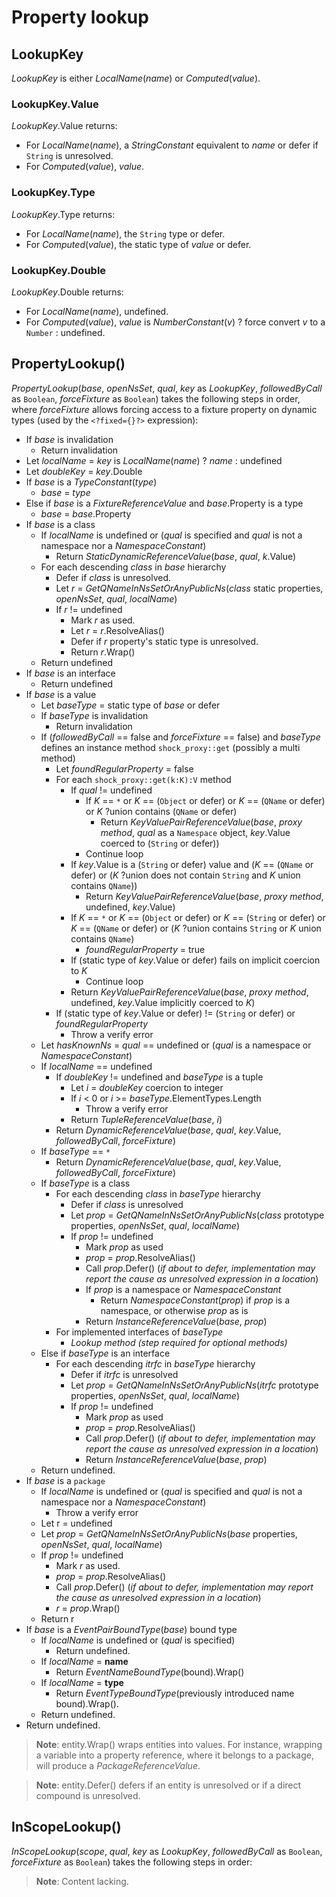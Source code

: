 # Property lookup

## LookupKey

*LookupKey* is either *LocalName*(*name*) or *Computed*(*value*).

### LookupKey.Value

*LookupKey*.Value returns:

- For *LocalName*(*name*), a *StringConstant* equivalent to *name* or defer if `String` is unresolved.
- For *Computed*(*value*), *value*.

### LookupKey.Type

*LookupKey*.Type returns:

- For *LocalName*(*name*), the `String` type or defer.
- For *Computed*(*value*), the static type of *value* or defer.

### LookupKey.Double

*LookupKey*.Double returns:

- For *LocalName*(*name*), undefined.
- For *Computed*(*value*), *value* is *NumberConstant*(*v*) ? force convert *v* to a `Number` : undefined.

## PropertyLookup()

*PropertyLookup*(*base*, *openNsSet*, *qual*, *key* as *LookupKey*, *followedByCall* as `Boolean`, *forceFixture* as `Boolean`) takes the following steps in order, where *forceFixture* allows forcing access to a fixture property on dynamic types (used by the `<?fixed={}?>` expression):

- If *base* is invalidation
  - Return invalidation
- Let *localName* = *key* is *LocalName*(*name*) ? *name* : undefined
- Let *doubleKey* = *key*.Double
- If *base* is a *TypeConstant*(*type*)
  - *base* = *type*
- Else if *base* is a *FixtureReferenceValue* and *base*.Property is a type
  - *base* = *base*.Property
- If *base* is a class
  - If *localName* is undefined or (*qual* is specified and *qual* is not a namespace nor a *NamespaceConstant*)
    - Return *StaticDynamicReferenceValue*(*base*, *qual*, *k*.Value)
  - For each descending *class* in *base* hierarchy
    - Defer if *class* is unresolved.
    - Let *r* = *GetQNameInNsSetOrAnyPublicNs*(*class* static properties, *openNsSet*, *qual*, *localName*)
    - If *r* != undefined
      - Mark *r* as used.
      - Let *r* = *r*.ResolveAlias()
      - Defer if *r* property's static type is unresolved.
      - Return *r*.Wrap()
  - Return undefined
- If *base* is an interface
  - Return undefined
- If *base* is a value
  - Let *baseType* = static type of *base* or defer
  - If *baseType* is invalidation
    - Return invalidation
  - If (*followedByCall* == false and *forceFixture* == false) and *baseType* defines an instance method `shock_proxy::get` (possibly a multi method)
    - Let *foundRegularProperty* = false
    - For each `shock_proxy::get(k:K):V` method
      - If *qual* != undefined
        - If *K* == `*` or *K* == (`Object` or defer) or *K* == (`QName` or defer) or *K* ?union contains (`QName` or defer)
          - Return *KeyValuePairReferenceValue*(*base*, *proxy method*, *qual* as a `Namespace` object, *key*.Value coerced to (`String` or defer))
        - Continue loop
      - If *key*.Value is a (`String` or defer) value and (*K* == (`QName` or defer) or (*K* ?union does not contain `String` and *K* union contains `QName`))
        - Return *KeyValuePairReferenceValue*(*base*, *proxy method*, undefined, *key*.Value)
      - If *K* == `*` or *K* == (`Object` or defer) or *K* == (`String` or defer) or *K* == (`QName` or defer) or (*K* ?union contains `String` or *K* union contains `QName`)
        - *foundRegularProperty* = true
      - If (static type of *key*.Value or defer) fails on implicit coercion to *K*
        - Continue loop
      - Return *KeyValuePairReferenceValue*(*base*, *proxy method*, undefined, *key*.Value implicitly coerced to *K*)
    - If (static type of *key*.Value or defer) != (`String` or defer) or *foundRegularProperty*
      - Throw a verify error
  - Let *hasKnownNs* = *qual* == undefined or (*qual* is a namespace or *NamespaceConstant*)
  - If *localName* == undefined
    - If *doubleKey* != undefined and *baseType* is a tuple
      - Let *i* = *doubleKey* coercion to integer
      - If *i* < 0 or *i* >= *baseType*.ElementTypes.Length
        - Throw a verify error
      - Return *TupleReferenceValue*(*base*, *i*)
    - Return *DynamicReferenceValue*(*base*, *qual*, *key*.Value, *followedByCall*, *forceFixture*)
  - If *baseType* == `*`
    - Return *DynamicReferenceValue*(*base*, *qual*, *key*.Value, *followedByCall*, *forceFixture*)
  - If *baseType* is a class
    - For each descending *class* in *baseType* hierarchy
      - Defer if *class* is unresolved
      - Let *prop* = *GetQNameInNsSetOrAnyPublicNs*(*class* prototype properties, *openNsSet*, *qual*, *localName*)
      - If *prop* != undefined
        - Mark *prop* as used
        - *prop* = *prop*.ResolveAlias()
        - Call *prop*.Defer() (*if about to defer, implementation may report the cause as unresolved expression in a location*)
        - If *prop* is a namespace or *NamespaceConstant*
          - Return *NamespaceConstant*(*prop*) if *prop* is a namespace, or otherwise *prop* as is
        - Return *InstanceReferenceValue*(*base*, *prop*)
    - For implemented interfaces of *baseType*
      - *Lookup method (step required for optional methods)*
  - Else if *baseType* is an interface
    - For each descending *itrfc* in *baseType* hierarchy
      - Defer if *itrfc* is unresolved
      - Let *prop* = *GetQNameInNsSetOrAnyPublicNs*(*itrfc* prototype properties, *openNsSet*, *qual*, *localName*)
      - If *prop* != undefined
        - Mark *prop* as used
        - *prop* = *prop*.ResolveAlias()
        - Call *prop*.Defer() (*if about to defer, implementation may report the cause as unresolved expression in a location*)
        - Return *InstanceReferenceValue*(*base*, *prop*)
  - Return undefined.
- If *base* is a `package`
  - If *localName* is undefined or (*qual* is specified and *qual* is not a namespace nor a *NamespaceConstant*)
    - Throw a verify error
  - Let r = undefined
  - Let *prop* = *GetQNameInNsSetOrAnyPublicNs*(*base* properties, *openNsSet*, *qual*, *localName*)
  - If *prop* != undefined
    - Mark *r* as used.
    - *prop* = *prop*.ResolveAlias()
    - Call *prop*.Defer() (*if about to defer, implementation may report the cause as unresolved expression in a location*)
    - *r* = *prop*.Wrap()
  - Return r
- If *base* is a *EventPairBoundType*(*base*) bound type
  - If *localName* is undefined or (*qual* is specified)
    - Return undefined.
  - If *localName* = **name**
    - Return *EventNameBoundType*(bound).Wrap()
  - If *localName* = **type**
    - Return *EventTypeBoundType*(previously introduced name bound).Wrap().
  - Return undefined.
- Return undefined.

> **Note**: entity.Wrap() wraps entities into values. For instance, wrapping a variable into a property reference, where it belongs to a package, will produce a *PackageReferenceValue*.

> **Note**: entity.Defer() defers if an entity is unresolved or if a direct compound is unresolved.

## InScopeLookup()

*InScopeLookup*(*scope*, *qual*, *key* as *LookupKey*, *followedByCall* as `Boolean`, *forceFixture* as `Boolean`) takes the following steps in order:

> **Note**: Content lacking.